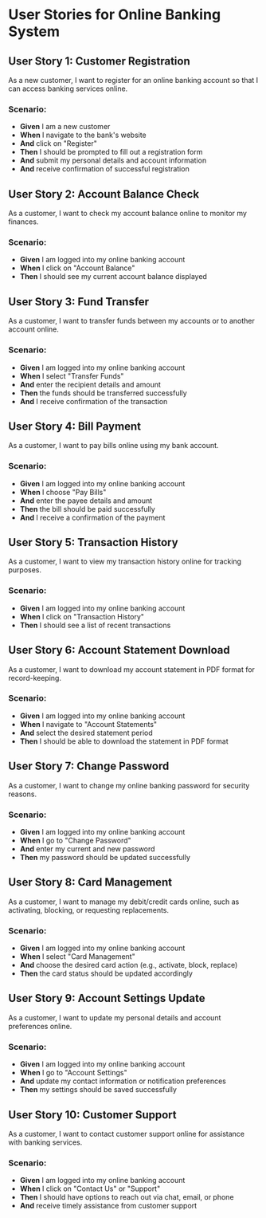 # User Stories for Online Banking System

## User Story 1: Customer Registration
As a new customer, I want to register for an online banking account so that I can access banking services online.

### Scenario:
- **Given** I am a new customer
- **When** I navigate to the bank's website
- **And** click on "Register"
- **Then** I should be prompted to fill out a registration form
- **And** submit my personal details and account information
- **And** receive confirmation of successful registration

## User Story 2: Account Balance Check
As a customer, I want to check my account balance online to monitor my finances.

### Scenario:
- **Given** I am logged into my online banking account
- **When** I click on "Account Balance"
- **Then** I should see my current account balance displayed

## User Story 3: Fund Transfer
As a customer, I want to transfer funds between my accounts or to another account online.

### Scenario:
- **Given** I am logged into my online banking account
- **When** I select "Transfer Funds"
- **And** enter the recipient details and amount
- **Then** the funds should be transferred successfully
- **And** I receive confirmation of the transaction

## User Story 4: Bill Payment
As a customer, I want to pay bills online using my bank account.

### Scenario:
- **Given** I am logged into my online banking account
- **When** I choose "Pay Bills"
- **And** enter the payee details and amount
- **Then** the bill should be paid successfully
- **And** I receive a confirmation of the payment

## User Story 5: Transaction History
As a customer, I want to view my transaction history online for tracking purposes.

### Scenario:
- **Given** I am logged into my online banking account
- **When** I click on "Transaction History"
- **Then** I should see a list of recent transactions

## User Story 6: Account Statement Download
As a customer, I want to download my account statement in PDF format for record-keeping.

### Scenario:
- **Given** I am logged into my online banking account
- **When** I navigate to "Account Statements"
- **And** select the desired statement period
- **Then** I should be able to download the statement in PDF format

## User Story 7: Change Password
As a customer, I want to change my online banking password for security reasons.

### Scenario:
- **Given** I am logged into my online banking account
- **When** I go to "Change Password"
- **And** enter my current and new password
- **Then** my password should be updated successfully

## User Story 8: Card Management
As a customer, I want to manage my debit/credit cards online, such as activating, blocking, or requesting replacements.

### Scenario:
- **Given** I am logged into my online banking account
- **When** I select "Card Management"
- **And** choose the desired card action (e.g., activate, block, replace)
- **Then** the card status should be updated accordingly

## User Story 9: Account Settings Update
As a customer, I want to update my personal details and account preferences online.

### Scenario:
- **Given** I am logged into my online banking account
- **When** I go to "Account Settings"
- **And** update my contact information or notification preferences
- **Then** my settings should be saved successfully

## User Story 10: Customer Support
As a customer, I want to contact customer support online for assistance with banking services.

### Scenario:
- **Given** I am logged into my online banking account
- **When** I click on "Contact Us" or "Support"
- **Then** I should have options to reach out via chat, email, or phone
- **And** receive timely assistance from customer support
